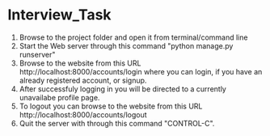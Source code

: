 # Interview_Task

1. Browse to the project folder and open it from terminal/command line
2. Start the Web server through this command "python manage.py runserver"
3. Browse to the website from this URL http://localhost:8000/accounts/login where you can login, if you have an already          registered account, or signup.
4. After successfuly logging in you will be directed to a currently unavailabe profile page.
5. To logout you can browse to the website from this URL http://localhost:8000/accounts/logout
6. Quit the server with through this command "CONTROL-C".
